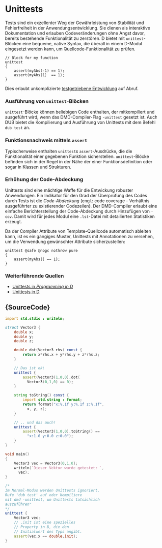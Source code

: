 # Unittests

Tests sind ein exzellenter Weg der Gewährleistung von Stabilität 
und Fehlerfreiheit in der Anwendungsentwicklung. Sie dienen als 
interaktive Dokumentation und erlauben Codeveränderungen ohne 
Angst davor, bereits bestehende Funktionalität zu zerstören. 
D bietet mit `unittest`-Blöcken eine bequeme, native Syntax, die 
überall in einem D-Modul eingesetzt werden kann, um 
Quellcode-Funktionalität zu prüfen.

    // Block for my function
    unittest
    {
        assert(myAbs(-1) == 1);
        assert(myAbs(1)  == 1);
    }

Dies erlaubt unkomplizierte [testgetriebene Entwicklung](https://de.wikipedia.org/wiki/Testgetriebene_Entwicklung)
auf Abruf.

### Ausführung von `unittest`-Blöcken

`unittest`-Blöcke können beliebigen Code enthalten, der 
mitkompiliert und ausgeführt wird, wenn das DMD-Compiler-Flag
`-unittest` gesetzt ist. Auch DUB bietet die Kompilierung und
Ausführung von Unittests mit dem Befehl `dub test` an.

### Funktionsnachweis mittels `assert`

Typischerweise enthalten `unittest`s `assert`-Ausdrücke, die
die Funktionalität einer gegebenen Funktion sicherstellen.
`unittest`-Blöcke befinden sich in der Regel in der Nähe der 
einer Funktionsdefinition oder sogar in Klassen und Strukturen.

### Erhöhung der Code-Abdeckung

Unittests sind eine mächtige Waffe für die Entwickung robuster
Anwendungen. Ein Indikator für den Grad der Überprüfung des Codes
durch Tests ist die _Code-Abdeckung_ (engl.: code coverage -
Verhältnis ausgeführter zu  existierender Codezeilen).
Der DMD-Compiler erlaubt eine einfache Berichterstellung der
Code-Abdeckung durch Hinzufügen von `-cov`. Damit wird für jedes
Modul eine `.lst`-Datei mit detailierten Statistiken erzeugt.

Da der Compiler Attribute von Template-Quellcode automatisch 
ableiten kann, ist es ein gängiges Muster, Unittests mit 
Annotationen zu versehen, um die Verwendung gewünschter Attribute 
sicherzustellen:

    unittest @safe @nogc nothrow pure
    {
        assert(myAbs() == 1);
    }

### Weiterführende Quellen

- [Unittests in _Programming in D_](http://ddili.org/ders/d.en/unit_testing.html)
- [Unittests in D](https://dlang.org/spec/unittest.html)

## {SourceCode}

```d
import std.stdio : writeln;

struct Vector3 {
    double x;
    double y;
    double z;

    double dot(Vector3 rhs) const {
        return x*rhs.x + y*rhs.y + z*rhs.z;
    }

    // Das ist ok!
    unittest {
        assert(Vector3(1,0,0).dot(
          Vector3(0,1,0) == 0);
    }

    string toString() const {
        import std.string : format;
        return format("x:%.1f y:%.1f z:%.1f",
          x, y, z);
    }

    // .. und das auch!
    unittest {
        assert(Vector3(1,0,0).toString() ==
          "x:1.0 y:0.0 z:0.0");
    }
}

void main()
{
    Vector3 vec = Vector3(0,1,0);
    writeln(`Dieser Vektor wurde getestet: `,
      vec);
}

/*
Im Normal-Modus werden Unittests ignoriert.
Rufe 'dub test' auf oder kompiliere
mit dmd -unittest, um Unittests tatsächlich
auszuführen"
*/
unittest {
    Vector3 vec;
    // .init ist eine spezielles 
    // Property in D, die den
    // Initialwert des Typs angibt.
    assert(vec.x == double.init);
}
```
